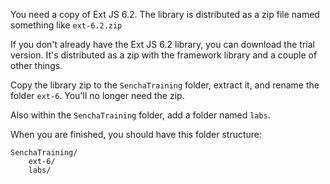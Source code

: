 You need a copy of Ext JS 6.2. The library is distributed as a zip file named something like `ext-6.2.zip`

If you don't already have the Ext JS 6.2 library, you can download the trial version. It's
distributed as a zip with the framework library and a couple of other things.

Copy the library zip to the `SenchaTraining` folder, extract it, and rename the folder `ext-6`. You'll no longer need
the zip.

Also within the `SenchaTraining` folder, add a folder named `labs`.

When you are finished, you should have this folder structure:

    SenchaTraining/
        ext-6/
        labs/

